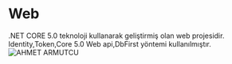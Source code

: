# Web
.NET CORE 5.0 teknoloji kullanarak geliştirmiş olan web projesidir. Identity,Token,Core 5.0 Web api,DbFirst yöntemi kullanılmıştır.
![AHMET ARMUTCU](https://user-images.githubusercontent.com/40152452/166449019-3753984c-b66f-4a6f-9be3-c2180ae7698d.jpg)
